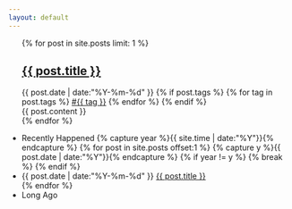 ```yaml
---
layout: default
---
```


<div>
    <ul class="listing">
        {% for post in site.posts limit: 1 %}
        <article class="content">
            <section class="title">
                <h2><a href="{{ post.url }}">{{ post.title }}</a></h2>
            </section>
            <section class="meta">
                <span class="time">
      <time datetime="{{ post.date | date:"%Y-%m-%d" }}">{{ post.date | date:"%Y-%m-%d" }}</time>
    </span> {% if post.tags %}
                <span class="tags">
      {% for tag in post.tags %}
      <a href="/tags.html#{{ tag }}" title="{{ tag }}">#{{ tag }}</a>
      {% endfor %}
    </span> {% endif %}
            </section>
            <section class="post">
                {{ post.content }}
            </section>
        </article>
        {% endfor %}
    </ul>
    <div class="divider"></div>
    <ul class="listing main-listing">
        <li class="listing-seperator">Recently Happened</i>
            {% capture year %}{{ site.time | date:"%Y"}}{% endcapture %} {% for post in site.posts offset:1 %} {% capture y %}{{ post.date | date:"%Y"}}{% endcapture %} {% if year != y %} {% break %} {% endif %}
            <li class="listing-item">
                <time datetime="{{ post.date | date:" %Y-%m-%d " }}">{{ post.date | date:"%Y-%m-%d" }}</time>
                <a href="{{ post.url }}" title="{{ post.title }}">{{ post.title }}</a>
            </li>
            {% endfor %}
            <li class="listing-seperator">
                <a href="/archive.html"></a>Long Ago</li>
    </ul>
</div>
